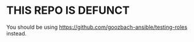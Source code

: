 # THIS REPO IS DEFUNCT

You should be using https://github.com/goozbach-ansible/testing-roles instead.


